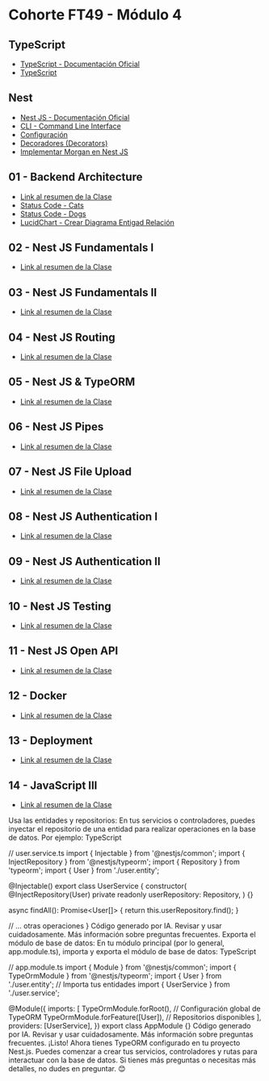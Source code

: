 # Cohorte FT49 - Módulo 4

## TypeScript

- [TypeScript - Documentación Oficial](https://www.typescriptlang.org/)
- [TypeScript](./XpertReadmes/TypeScript.md)

## Nest

- [Nest JS - Documentación Oficial](https://nestjs.com/)
- [CLI - Command Line Interface](./resume_lectures/NestJS-CLI.md)
- [Configuración](./resume_lectures/NestJS-Configuration.md)
- [Decoradores (Decorators)](./resume_lectures/NestJS-Decorators.md)
- [Implementar Morgan en Nest JS](./resume_lectures/NestJS-Morgan.md)

## 01 - Backend Architecture

- [Link al resumen de la Clase](./resume_lectures/NestJS-01.md)
- [Status Code - Cats](https://http.cat/)
- [Status Code - Dogs](https://http.dog/)
- [LucidChart - Crear Diagrama Entigad Relación](https://www.lucidchart.com)

## 02 - Nest JS Fundamentals I

- [Link al resumen de la Clase](./resume_lectures/NestJS-02.md)

## 03 - Nest JS Fundamentals II

- [Link al resumen de la Clase](./resume_lectures/NestJS-03.md)

## 04 - Nest JS Routing

- [Link al resumen de la Clase](./resume_lectures/NestJS-04.md)

## 05 - Nest JS & TypeORM

- [Link al resumen de la Clase](./resume_lectures/NestJS-05.md)

## 06 - Nest JS Pipes

- [Link al resumen de la Clase](./resume_lectures/NestJS-06.md)

## 07 - Nest JS File Upload

- [Link al resumen de la Clase](./resume_lectures/NestJS-07.md)

## 08 - Nest JS Authentication I

- [Link al resumen de la Clase](./resume_lectures/NestJS-08.md)

## 09 - Nest JS Authentication II

- [Link al resumen de la Clase](./resume_lectures/NestJS-09.md)

## 10 - Nest JS Testing

- [Link al resumen de la Clase](./resume_lectures/NestJS-10.md)

## 11 - Nest JS Open API

- [Link al resumen de la Clase](./resume_lectures/NestJS-11.md)

## 12 - Docker

- [Link al resumen de la Clase](./resume_lectures/NestJS-12.md)

## 13 - Deployment

- [Link al resumen de la Clase](./resume_lectures/NestJS-13.md)

## 14 - JavaScript III

- [Link al resumen de la Clase](./resume_lectures/NestJS-14.md)



Usa las entidades y repositorios: En tus servicios o controladores, puedes inyectar el repositorio de una entidad para realizar operaciones en la base de datos. Por ejemplo:
TypeScript

// user.service.ts
import { Injectable } from '@nestjs/common';
import { InjectRepository } from '@nestjs/typeorm';
import { Repository } from 'typeorm';
import { User } from './user.entity';

@Injectable()
export class UserService {
  constructor(
    @InjectRepository(User)
    private readonly userRepository: Repository<User>,
  ) {}

  async findAll(): Promise<User[]> {
    return this.userRepository.find();
  }

  // ... otras operaciones
}
Código generado por IA. Revisar y usar cuidadosamente. Más información sobre preguntas frecuentes.
Exporta el módulo de base de datos: En tu módulo principal (por lo general, app.module.ts), importa y exporta el módulo de base de datos:
TypeScript

// app.module.ts
import { Module } from '@nestjs/common';
import { TypeOrmModule } from '@nestjs/typeorm';
import { User } from './user.entity'; // Importa tus entidades
import { UserService } from './user.service';

@Module({
  imports: [
    TypeOrmModule.forRoot(), // Configuración global de TypeORM
    TypeOrmModule.forFeature([User]), // Repositorios disponibles
  ],
  providers: [UserService],
})
export class AppModule {}
Código generado por IA. Revisar y usar cuidadosamente. Más información sobre preguntas frecuentes.
¡Listo! Ahora tienes TypeORM configurado en tu proyecto Nest.js. Puedes comenzar a crear tus servicios, controladores y rutas para interactuar con la base de datos. Si tienes más preguntas o necesitas más detalles, no dudes en preguntar. 😊